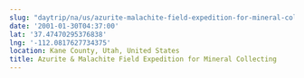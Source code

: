 ```yaml
---
slug: "daytrip/na/us/azurite-malachite-field-expedition-for-mineral-collecting"
date: '2001-01-30T04:37:00'
lat: '37.47470295376838'
lng: '-112.0817627734375'
location: Kane County, Utah, United States
title: Azurite & Malachite Field Expedition for Mineral Collecting
---
```



